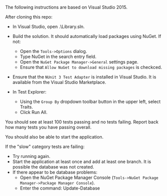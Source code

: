 The following instructions are based on Visual Studio 2015.

After cloning this repo:

- In Visual Studio, open .\Library.sln.
- Build the solution. It should automatically load packages using NuGet. If not:
  - Open the `Tools->Options` dialog.
  - Type NuGet in the search entry field.
  - Open the `NuGet Package Manager->General` settings page.
  - Ensure that `Allow NuGet to download missing packages` is checkced.
  
- Ensure that the `NUnit 3 Test Adapter` is installed in Visual Studio. It is available from the Visual Studio Marketplace.
- In Test Explorer:
  - Using the `Group By` dropdown toolbar button in the upper left, select Traits.
  - Click Run All.

You should see at least 100 tests passing and no tests failing. Report back how many tests you have passing overall.

You should also be able to start the application.

If the "slow" category tests are failing:
- Try running again.
- Start the application at least once and add at least one branch. It is possible the database was not created.
- If there appear to be database problems:
  - Open the NuGet Package Manager Console (`Tools->NuGet Package Manager->Package Manager Console`).
  - Enter the command:
      Update-Database
